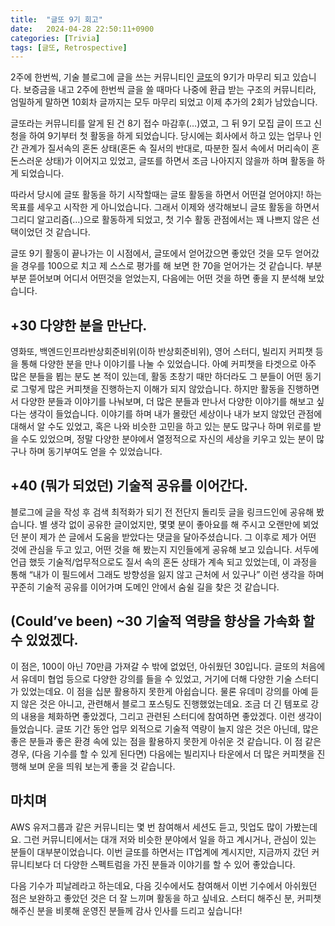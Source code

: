```yaml
---
title:  "글또 9기 회고"
date:   2024-04-28 22:50:11+0900
categories: [Trivia]
tags: [글또, Retrospective]
---
```

2주에 한번씩, 기술 블로그에 글을 쓰는 커뮤니티인 [글또](https://geultto.github.io/docs/intro)의 9기가 마무리 되고 있습니다. 보증금을 내고 2주에 한번씩 글을 쓸 때마다 나중에 환급 받는 구조의 커뮤니티라, 엄밀하게 말하면 10회차 글까지는 모두 마무리 되었고 이제 추가의 2회가 남았습니다.

글또라는 커뮤니티를 알게 된 건 8기 접수 마감후(…)였고, 그 뒤 9기 모집 글이 뜨고 신청을 하여 9기부터 첫 활동을 하게 되었습니다. 당시에는 회사에서 하고 있는 업무나 인간 관계가 질서속의 혼돈 상태(혼돈 속 질서의 반대로, 따분한 질서 속에서 머리속이 혼돈스러운 상태)가 이어지고 있었고, 글또를 하면서 조금 나아지지 않을까 하며 활동을 하게 되었습니다. 

따라서 당시에 글또 활동을 하기 시작할때는 글또 활동을 하면서 어떤걸 얻어야지! 하는 목표를 세우고 시작한 게 아니었습니다. 그래서 이제와 생각해보니 글또 활동을 하면서 그리디 알고리즘(…)으로 활동하게 되었고, 첫 기수 활동 관점에서는 꽤 나쁘지 않은 선택이었던 것 같습니다.

글또 9기 활동이 끝나가는 이 시점에서, 글또에서 얻어갔으면 좋았던 것을 모두 얻어갔을 경우를 100으로 치고 제 스스로 평가를 해 보면 한 70을 얻어가는 것 같습니다. 부분부분 뜯어보며 어디서 어떤것을 얻었는지, 다음에는 어떤 것을 하면 좋을 지 분석해 보았습니다.

## +30 다양한 분을 만난다.

영화또, 백엔드인프라반상회준비위(이하 반상회준비위), 영어 스터디, 빌리지 커피챗 등을 통해 다양한 분을 만나 이야기를 나눌 수 있었습니다. 아예 커피챗을 타겟으로 아주 많은 분들을 뵙는 분도 본 적이 있는데, 활동 초창기 때만 하더라도 그 분들이 어떤 동기로 그렇게 많은 커피챗을 진행하는지 이해가 되지 않았습니다. 하지만 활동을 진행하면서 다양한 분들과 이야기를 나눠보며, 더 많은 분들과 만나서 다양한 이야기를 해보고 싶다는 생각이 들었습니다. 이야기를 하며 내가 몰랐던 세상이나 내가 보지 않았던 관점에 대해서 알 수도 있었고, 혹은 나와 비슷한 고민을 하고 있는 분도 많구나 하며 위로를 받을 수도 있었으며, 정말 다양한 분야에서 열정적으로 자신의 세상을 키우고 있는 분이 많구나 하며 동기부여도 얻을 수 있었습니다.

## +40 (뭐가 되었던) 기술적 공유를 이어간다.

블로그에 글을 작성 후 검색 최적화가 되기 전 전단지 돌리듯 글을 링크드인에 공유해 봤습니다. 별 생각 없이 공유한 글이었지만, 몇몇 분이 좋아요를 해 주시고 오랜만에 뵈었던 분이 제가 쓴 글에서 도움을 받았다는 댓글을 달아주셨습니다. 그 이후로 제가 어떤 것에 관심을 두고 있고, 어떤 것을 해 봤는지 지인들에게 공유해 보고 있습니다. 서두에 언급 했듯 기술적/업무적으로도 질서 속의 혼돈 상태가 계속 되고 있었는데, 이 과정을 통해 “내가 이 필드에서 그래도 방향성을 잃지 않고 근처에 서 있구나” 이런 생각을 하며 꾸준히 기술적 공유를 이어가며 도메인 안에서 숨쉴 길을 찾은 것 같습니다.

## (Could’ve been) ~30 기술적 역량을 향상을 가속화 할 수 있었겠다.

이 점은, 100이 아닌 70만큼 가져갈 수 밖에 없었던, 아쉬웠던 30입니다. 글또의 처음에서 유데미 협업 등으로 다양한 강의를 들을 수 있었고, 거기에 더해 다양한 기술 스터디가 있었는데요. 이 점을 십분 활용하지 못한게 아쉽습니다. 물론 유데미 강의를 아예 듣지 않은 것은 아니고, 관련해서 블로그 포스팅도 진행했었는데요. 조금 더 긴 템포로 강의 내용을 체화하면 좋았겠다, 그리고 관련된 스터디에 참여하면 좋았겠다. 이런 생각이 들었습니다. 글또 기간 동안 업무 외적으로 기술적 역량이 늘지 않은 것은 아닌데, 많은 좋은 분들과 좋은 환경 속에 있는 점을 활용하지 못한게 아쉬운 것 같습니다. 이 점 같은 경우, (다음 기수를 할 수 있게 된다면) 다음에는 빌리지나 타운에서 더 많은 커피챗을 진행해 보며 운을 띄워 보는게 좋을 것 같습니다.

## 마치며

AWS 유저그룹과 같은 커뮤니티는 몇 번 참여해서 세션도 듣고, 밋업도 많이 가봤는데요. 그런 커뮤니티에서는 대개 저와 비슷한 분야에서 일을 하고 계시거나, 관심이 있는 분들이 대부분이었습니다. 이번 글또를 하면서는 IT업계에 계시지만, 지금까지 갔던 커뮤니티보다 더 다양한 스펙트럼을 가진 분들과 이야기를 할 수 있어 좋았습니다.

다음 기수가 피날레라고 하는데요, 다음 깃수에서도 참여해서 이번 기수에서 아쉬웠던 점은 보완하고 좋았던 것은 더 잘 느끼며 활동을 하고 싶네요. 스터디 해주신 분, 커피챗 해주신 분을 비롯해 운영진 분들께 감사 인사를 드리고 싶습니다!
